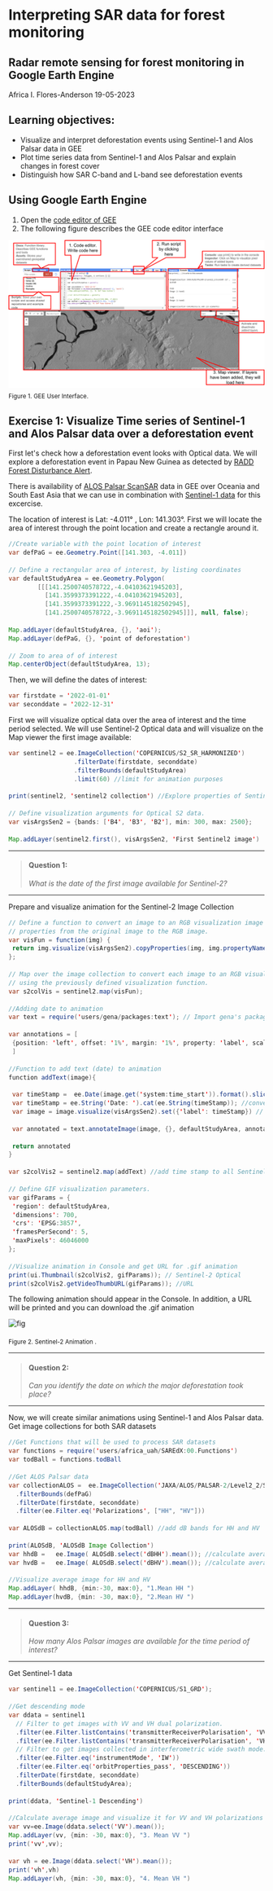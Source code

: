 # Interpreting SAR data for forest monitoring

## Radar remote sensing for forest monitoring in Google Earth Engine

Africa I. Flores-Anderson 19-05-2023

## Learning objectives:
* Visualize and interpret deforestation events using Sentinel-1 and Alos Palsar data in GEE
* Plot time series data from Sentinel-1 and Alos Palsar and explain changes in forest cover 
* Distinguish how SAR C-band  and L-band see deforestation events 


## Using Google Earth Engine
1. Open the [code editor of GEE](https://code.earthengine.google.com/) 
2. The following figure describes the GEE code editor interface

![fig](/Figures/GEE_Interface5.png)
<sub>Figure 1. GEE User Interface. </sub>

## Exercise 1: Visualize Time series of Sentinel-1 and Alos Palsar data over a deforestation event
First let's check how a deforestation event looks with Optical data. We will explore a deforestation event in Papau New Guinea as detected by [RADD Forest Disturbance Alert](https://nrtwur.users.earthengine.app/view/raddalert). 

There is availability of [ALOS Palsar ScanSAR](https://developers.google.com/earth-engine/datasets/catalog/JAXA_ALOS_PALSAR-2_Level2_2_ScanSAR#description) data in GEE over Oceania and South East Asia that we can use in combination with [Sentinel-1 data](https://developers.google.com/earth-engine/datasets/catalog/COPERNICUS_S1_GRD) for this excercise. 

The location of interest is Lat: -4.011&deg; , Lon: 141.303&deg;. First we will locate the area of interest through the point location and create a rectangle around it.    


```java
//Create variable with the point location of interest
var defPaG = ee.Geometry.Point([141.303, -4.011])

// Define a rectangular area of interest, by listing coordinates
var defaultStudyArea = ee.Geometry.Polygon(
        [[[141.2500740578722,-4.04103621945203],
          [141.3599373391222,-4.04103621945203],
          [141.3599373391222,-3.9691145182502945],
          [141.2500740578722,-3.9691145182502945]]], null, false);

Map.addLayer(defaultStudyArea, {}, 'aoi');
Map.addLayer(defPaG, {}, 'point of deforestation')

// Zoom to area of of interest
Map.centerObject(defaultStudyArea, 13);
```
Then, we will define the dates of interest:
 ```java
var firstdate = '2022-01-01'
var seconddate = '2022-12-31'
 ```
First we will visualize optical data over the area of interest and the time period selected. We will use Sentinel-2 Optical data and will visualize on the Map viewer the first image available:
```java
var sentinel2 = ee.ImageCollection('COPERNICUS/S2_SR_HARMONIZED')
                  .filterDate(firstdate, seconddate)
                  .filterBounds(defaultStudyArea)
                  .limit(60) //limit for animation purposes
                  
print(sentinel2, 'sentinel2 collection') //Explore properties of Sentinel-2 data 

// Define visualization arguments for Optical S2 data.
var visArgsSen2 = {bands: ['B4', 'B3', 'B2'], min: 300, max: 2500};

Map.addLayer(sentinel2.first(), visArgsSen2, 'First Sentinel2 image')  
 ```
___
> ####  Question 1: 
> *What is the date of the first image available for Sentinel-2?*
___

Prepare and visualize animation for the Sentinel-2 Image Collection 
 ```java
 // Define a function to convert an image to an RGB visualization image and copy
// properties from the original image to the RGB image.
var visFun = function(img) {
  return img.visualize(visArgsSen2).copyProperties(img, img.propertyNames());
};

// Map over the image collection to convert each image to an RGB visualization
// using the previously defined visualization function.
var s2colVis = sentinel2.map(visFun);   

//Adding date to animation
var text = require('users/gena/packages:text'); // Import gena's package which allows text overlay on image

var annotations = [
  {position: 'left', offset: '1%', margin: '1%', property: 'label', scale: 40} //large scale because image if of the whole world. Use smaller scale otherwise
  ]

//Function to add text (date) to animation
function addText(image){
  
  var timeStamp =  ee.Date(image.get('system:time_start')).format().slice(0,10) // get the time stamp of each frame. This can be any string. Date, Years, Hours, etc.
  var timeStamp = ee.String('Date: ').cat(ee.String(timeStamp)); //conveee.String('Date: ').cat(ee.String(timeStamp));rt time stamp to string 
  var image = image.visualize(visArgsSen2).set({'label': timeStamp}) // set a property called label for each image
  
  var annotated = text.annotateImage(image, {}, defaultStudyArea, annotations); // create a new image with the label overlayed using gena's package

  return annotated 
}

var s2colVis2 = sentinel2.map(addText) //add time stamp to all Sentinel 2 images

// Define GIF visualization parameters.
var gifParams = {
  'region': defaultStudyArea,
  'dimensions': 700,
  'crs': 'EPSG:3857',
  'framesPerSecond': 5,
  'maxPixels': 46046000
};

//Visualize animation in Console and get URL for .gif animation
print(ui.Thumbnail(s2colVis2, gifParams)); // Sentinel-2 Optical 
print(s2colVis2.getVideoThumbURL(gifParams)); //URL 
  ```

The following animation should appear in the Console. In addition, a URL will be printed and you can download the .gif animation

![fig](/Figures/Sentinel2_PapNewGu1.gif)

<sub>Figure 2. Sentinel-2 Animation . </sub>

___
> ####  Question 2: 
> *Can you identify the date on which the major deforestation took place?*
___
Now, we will create similar animations using Sentinel-1 and Alos Palsar data.
Get image collections for both SAR datasets

```java
//Get Functions that will be used to process SAR datasets
var functions = require('users/africa_uah/SAREdX:00.Functions')
var todBall = functions.todBall

//Get ALOS Palsar data 
var collectionALOS =  ee.ImageCollection('JAXA/ALOS/PALSAR-2/Level2_2/ScanSAR')
  .filterBounds(defPaG)
  .filterDate(firstdate, seconddate)
  .filter(ee.Filter.eq('Polarizations', ["HH", "HV"]))

var ALOSdB = collectionALOS.map(todBall) //add dB bands for HH and HV 

print(ALOSdB, 'ALOSdB Image Collection')
var hhdB =   ee.Image( ALOSdB.select('dBHH').mean()); //calculate average value at pixel level for HH 
var hvdB =   ee.Image( ALOSdB.select('dBHV').mean()); //calculate average value at pixel level for HV

//Visualize average image for HH and HV 
Map.addLayer( hhdB, {min:-30, max:0}, "1.Mean HH ")
Map.addLayer(hvdB, {min: -30, max:0}, "2.Mean HV ")

```
___
> ####  Question 3: 
> *How many Alos Palsar images are available for the time period of interest?*
___

Get Sentinel-1 data
```java
var sentinel1 = ee.ImageCollection('COPERNICUS/S1_GRD');

//Get descending mode
var ddata = sentinel1
  // Filter to get images with VV and VH dual polarization.
  .filter(ee.Filter.listContains('transmitterReceiverPolarisation', 'VV'))
  .filter(ee.Filter.listContains('transmitterReceiverPolarisation', 'VH'))
  // Filter to get images collected in interferometric wide swath mode.
  .filter(ee.Filter.eq('instrumentMode', 'IW'))
  .filter(ee.Filter.eq('orbitProperties_pass', 'DESCENDING'))
  .filterDate(firstdate, seconddate)
  .filterBounds(defaultStudyArea);

print(ddata, 'Sentinel-1 Descending')

//Calculate average image and visualize it for VV and VH polarizations
var vv=ee.Image(ddata.select('VV').mean());
Map.addLayer(vv, {min: -30, max:0}, "3. Mean VV ")
print('vv',vv);

var vh = ee.Image(ddata.select('VH').mean());
print('vh',vh)
Map.addLayer(vh, {min: -30, max:0}, "4. Mean VH ")
```
